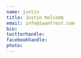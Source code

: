 ```yaml
---
name: justin
title: Justin Holcomb
email: info@iwantrest.com
bio: 
twitterhandle: 
facebookhandle: 
photo: 
---
```



